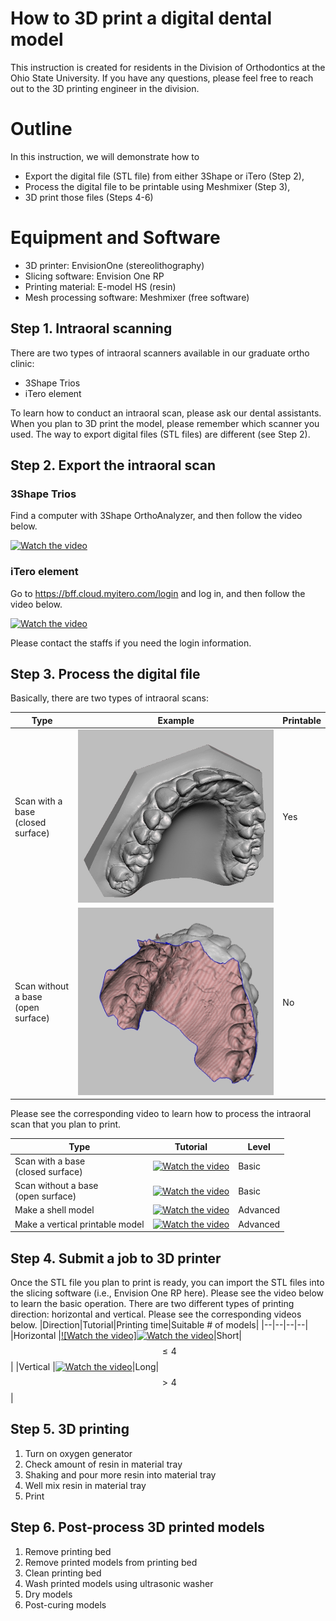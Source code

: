 ﻿# How to 3D print a digital dental model

This instruction is created for residents in the Division of Orthodontics at the Ohio State University. If you have any questions, please feel free to reach out to the 3D printing engineer in the division.

# Outline

In this instruction, we will demonstrate how to

 - Export the digital file (STL file) from either 3Shape or iTero (Step 2),
 - Process the digital file to be printable using Meshmixer (Step 3),
 - 3D print those files (Steps 4-6)
 
# Equipment and Software
 - 3D printer: EnvisionOne (stereolithography)
 - Slicing software: Envision One RP
 - Printing material: E-model HS (resin)
 - Mesh processing software: Meshmixer (free software)

## Step 1. Intraoral scanning

There are two types of intraoral scanners available in our graduate ortho clinic:

 - 3Shape Trios
 - iTero element
 
 To learn how to conduct an intraoral scan, please ask our dental assistants.
When you plan to 3D print the model, please remember which scanner you used. The way to export digital files (STL files) are different (see Step 2).

## Step 2. Export the intraoral scan

### 3Shape Trios
Find a computer with 3Shape OrthoAnalyzer, and then follow the video below.

[![Watch the video](https://img.youtube.com/vi/ktZW3I1Nv40/default.jpg)](https://youtu.be/ktZW3I1Nv40)

### iTero element
Go to https://bff.cloud.myitero.com/login and log in, and then follow the video below.

[![Watch the video](https://img.youtube.com/vi/eRIC12Cd4Pg/default.jpg)](https://youtu.be/eRIC12Cd4Pg)

Please contact the staffs if you need the login information.

## Step 3. Process the digital file
Basically, there are two types of intraoral scans:

|Type|Example|Printable|
|--|--|--|
|Scan with a base<br />(closed surface)|![](type1.jpg)|Yes|
|Scan without a base<br />(open surface)|![](type2.jpg)|No|
 
 
Please see the corresponding video to learn how to process the intraoral scan that you plan to print.

|Type|Tutorial|Level|
|--|--|--|
|Scan with a base<br />(closed surface)|[![Watch the video](https://img.youtube.com/vi/0ezJMatLaWA/default.jpg)](https://youtu.be/0ezJMatLaWA)|Basic|
|Scan without a base<br />(open surface)|[![Watch the video](https://img.youtube.com/vi/3Bh2ytn5sJk/default.jpg)](https://youtu.be/3Bh2ytn5sJk)|Basic|
|Make a shell model|[![Watch the video](https://img.youtube.com/vi/4LIzrXOKvcM/default.jpg)](https://youtu.be/4LIzrXOKvcM)| Advanced|
|Make a vertical printable model|[![Watch the video](https://img.youtube.com/vi/f3jqJRplCGg/default.jpg)](https://youtu.be/f3jqJRplCGg)|Advanced|



## Step 4. Submit a job to 3D printer

Once the STL file you plan to print is ready, you can import the STL files into the slicing software (i.e., Envision One RP here). Please see the video below to learn the basic operation.
There are two different types of printing direction: horizontal and vertical. Please see the corresponding videos below.
|Direction|Tutorial|Printing time|Suitable # of models|
|--|--|--|--|
|Horizontal |[![Watch the video]![Watch the video](https://img.youtube.com/vi/R7QZV5582iA/default.jpg)](https://youtu.be/R7QZV5582iA)|Short|$$\leq 4$$|
|Vertical |[![Watch the video](https://img.youtube.com/vi/YSp00rMg9gs/default.jpg)](https://youtu.be/YSp00rMg9gs)|Long|$$\gt4$$|


## Step 5. 3D printing

 1. Turn on oxygen generator
 2. Check amount of resin in material tray
 3. Shaking and pour more resin into material tray
 4. Well mix resin in material tray
 5. Print

## Step 6. Post-process 3D printed models

 1. Remove printing bed
 2. Remove printed models from printing bed
 3. Clean printing bed
 4. Wash printed models using ultrasonic washer
 5. Dry models
 6. Post-curing models

